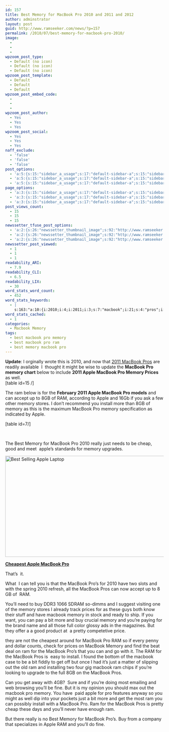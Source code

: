 ```yaml
---
id: 157
title: Best Memory for MacBook Pro 2010 and 2011 and 2012
author: adminstrator
layout: post
guid: http://www.ramseeker.com/news/?p=157
permalink: /2010/07/best-memory-for-macbook-pro-2010/
image:
  - 
  - 
  - 
wpzoom_post_type:
  - Default (no icon)
  - Default (no icon)
  - Default (no icon)
wpzoom_post_template:
  - Default
  - Default
  - Default
wpzoom_post_embed_code:
  - 
  - 
  - 
wpzoom_post_author:
  - Yes
  - Yes
  - Yes
wpzoom_post_social:
  - Yes
  - Yes
  - Yes
naff_exclude:
  - 'false'
  - 'false'
  - 'false'
post_options:
  - 'a:5:{s:15:"sidebar_a_usage";s:17:"default-sidebar-a";s:15:"sidebar_b_usage";s:17:"default-sidebar-b";s:9:"hwa_usage";s:17:"default-headerbar";s:8:"ad_above";s:0:"";s:8:"ad_below";s:0:"";}'
  - 'a:5:{s:15:"sidebar_a_usage";s:17:"default-sidebar-a";s:15:"sidebar_b_usage";s:17:"default-sidebar-b";s:9:"hwa_usage";s:17:"default-headerbar";s:8:"ad_above";s:0:"";s:8:"ad_below";s:0:"";}'
  - 'a:5:{s:15:"sidebar_a_usage";s:17:"default-sidebar-a";s:15:"sidebar_b_usage";s:17:"default-sidebar-b";s:9:"hwa_usage";s:17:"default-headerbar";s:8:"ad_above";s:0:"";s:8:"ad_below";s:0:"";}'
page_options:
  - 'a:3:{s:15:"sidebar_a_usage";s:17:"default-sidebar-a";s:15:"sidebar_b_usage";s:17:"default-sidebar-b";s:9:"hwa_usage";s:17:"default-headerbar";}'
  - 'a:3:{s:15:"sidebar_a_usage";s:17:"default-sidebar-a";s:15:"sidebar_b_usage";s:17:"default-sidebar-b";s:9:"hwa_usage";s:17:"default-headerbar";}'
  - 'a:3:{s:15:"sidebar_a_usage";s:17:"default-sidebar-a";s:15:"sidebar_b_usage";s:17:"default-sidebar-b";s:9:"hwa_usage";s:17:"default-headerbar";}'
post_views_count:
  - 15
  - 15
  - 15
newssetter_tfuse_post_options:
  - 'a:2:{s:26:"newssetter_thumbnail_image";s:92:"http://www.ramseeker.com/wp-content/uploads/2010/07/Screen-shot-2011-03-25-at-8.27.38-PM.png";s:24:"newssetter_disable_image";s:4:"true";}'
  - 'a:2:{s:26:"newssetter_thumbnail_image";s:92:"http://www.ramseeker.com/wp-content/uploads/2010/07/Screen-shot-2011-03-25-at-8.27.38-PM.png";s:24:"newssetter_disable_image";s:4:"true";}'
  - 'a:2:{s:26:"newssetter_thumbnail_image";s:92:"http://www.ramseeker.com/wp-content/uploads/2010/07/Screen-shot-2011-03-25-at-8.27.38-PM.png";s:24:"newssetter_disable_image";s:4:"true";}'
newssetter_post_viewed:
  - 1
  - 1
  - 1
readability_ARI:
  - 7.9
readability_CLI:
  - 6.5
readability_LIX:
  - 30
word_stats_word_count:
  - 452
word_stats_keywords:
  - |
    s:163:"a:10:{i:2010;i:4;i:2011;i:3;s:7:"macbook";i:21;s:4:"pros";i:5;s:6:"memory";i:13;s:5:"apple";i:7;s:6:"prices";i:3;s:7:"install";i:3;s:4:"just";i:3;s:5:"pro's";i:3;}";
word_stats_cached:
  - 1
categories:
  - Macbook Memory
tags:
  - best macbook pro memory
  - best macbook pro ram
  - best memory macbook pro
---
```

<div style="float: right; margin-right: 5px;">
</div>

<div style="float: right; margin-right: 5px;">
</div>

<div style="float: right; margin-right: 5px;">
</div>

**Update**: I orginally wrote this is 2010, and now that [2011 MacBook Pros][1] are readily available  I  thought it might be wise to update the **MacBook Pro memory chart** below to include **2011 Apple MacBook Pro Memory Prices** as well.  
[table id=15 /]

The ram below is for the **February 2011 Apple MacBook Pro models** and can accept up to 8GB of RAM, according to Apple and 16Gb if you ask a few other memory stores. I don&#8217;t recommend you install more than 8GB of memory as this is the maximum MacBook Pro memory specification as indicated by Apple.

[table id=7/]

&nbsp;

The Best Memory for MacBook Pro 2010 really just needs to be cheap, good and meet  apple&#8217;s standards for memory upgrades.

[<img class="alignnone size-full wp-image-1380" title="Apple MacBook Pro" src="http://www.ramseeker.com/wp-content/uploads/2010/07/Screen-shot-2011-03-25-at-8.27.38-PM.png" alt="Best Selling Apple Laptop" width="517" height="321" />][2]

**[Cheapest Apple MacBook Pro][2]**

That&#8217;s  it.

What  I can tell you is that the MacBook Pro&#8217;s for 2010 have two slots and with the spring 2010 refresh, all the MacBook Pros can now accept up to 8 GB of  RAM.

You&#8217;ll need to buy DDR3 1066 SDRAM so-dimms and I suggest visiting one of the memory stores I already track prices for as these guys both know their stuff and have macbook memory in stock and ready to ship. If you want, you can pay a bit more and buy crucial memory and you&#8217;re paying for the brand name and all those full color glossy ads in the magazines. But they offer a a good product at  a pretty competetive price.

they are not the cheapest around for MacBook Pro RAM so if every penny and dollar counts, check for prices on MacBook Memory and find the beat deal on ram for the MacBook Pro&#8217;s that you can and go with it. The RAM for the MacBook Pros is  easy to install. I found the bottom of the macbook case to be a bit fiddly to get off but once I had it&#8217;s just a matter of slipping out the old ram and installing two four gig macbook ram chips if you&#8217;re looking to upgrade to the full 8GB on the MacBook Pros.

Can you get away with 4GB?  Sure and if you&#8217;re doing most emailing and web browsing you&#8217;ll be fine. But it is my opinion you should max out the macbook pro memory. You have  paid apple for pro features anyway so you might as well dip into your pockets just a bit more and get the most ram you can possibly install with a MacBook Pro. Ram for the MacBook Pros is pretty cheap these days and you&#8217;ll never have enough ram.

But there really is no Best Memory for MacBook Pro&#8217;s. Buy from a company that specializes in Apple RAM and you&#8217;ll do fine.

 [1]: http://www.ramseeker.com/2011-apple-macbook-pros-announced/ "2011 Apple MacBook Pros Announced"
 [2]: http://www.amazon.com/gp/product/B002QQ8H8I/ref=as_li_ss_tl?ie=UTF8&tag=ramseeker-20&linkCode=as2&camp=1789&creative=390957&creativeASIN=B002QQ8H8I